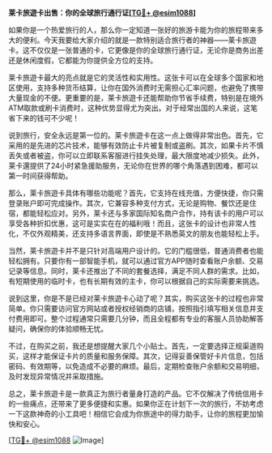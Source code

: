 **莱卡旅遊卡出售：你的全球旅行通行证[[TG💪+ @esim1088](https://t.me/s/esim1088)]**

如果你是一个热爱旅行的人，那么你一定知道一张好的旅游卡能为你的旅程带来多大的便利。今天我要给大家介绍的就是一款特别适合旅行者的神器——莱卡旅遊卡。这不仅仅是一张普通的卡，它更像是你的全球旅行通行证，无论你是商务出差还是休闲度假，它都能为你提供全方位的支持。

莱卡旅遊卡最大的亮点就是它的灵活性和实用性。这张卡可以在全球多个国家和地区使用，支持多种货币结算，让你在国外消费时无需担心汇率问题，也避免了携带大量现金的不便。更重要的是，莱卡旅遊卡还能帮助你节省手续费，特别是在境外ATM取款或刷卡消费时，这种优势显得尤为突出。对于经常出国的人来说，这笔省下来的钱可不少呢！

说到旅行，安全永远是第一位的。莱卡旅遊卡在这一点上做得非常出色。首先，它采用的是先进的芯片技术，能够有效防止卡片被复制或盗刷。其次，如果卡片不慎丢失或者被盗，你可以立即联系客服进行挂失处理，最大限度地减少损失。此外，莱卡還提供了24小时紧急援助服务，无论你在世界的哪个角落遇到困难，都可以第一时间获得帮助。

那么，莱卡旅遊卡具体有哪些功能呢？首先，它支持在线充值，方便快捷，你只需登录账户即可完成操作。其次，它兼容多种支付方式，无论是购物、餐饮还是住宿，都能轻松应对。另外，莱卡还与多家国际知名商户合作，持有该卡的用户可以享受各种折扣优惠，这可是实实在在的福利哦！而且，这张卡的设计也非常人性化，不仅外观精美，还支持多语言界面，即使是不熟悉英文的朋友也能轻松上手。

当然，莱卡旅遊卡并不是只针对高端用户设计的。它的门槛很低，普通消费者也能轻松拥有。只要你有一部智能手机，就可以通过官方APP随时查看账户余额、交易记录等信息。同时，莱卡还推出了不同的套餐选择，满足不同人群的需求。比如，有短期使用的临时卡，也有长期有效的主卡，你可以根据自己的实际需要来挑选。

说到这里，你是不是已经对莱卡旅遊卡心动了呢？其实，购买这张卡的过程也非常简单。你只需要访问官方网站或者授权经销商的店铺，按照指引填写相关信息并支付费用即可。整个过程通常只需要几分钟，而且全程都有专业的客服人员协助解答疑问，确保你的体验顺畅无忧。

不过，在购买之前，我还是想提醒大家几个小贴士。首先，一定要选择正规渠道购买，这样才能保证卡片的质量和服务保障。其次，记得妥善保管好卡片信息，包括密码、有效期等，以免造成不必要的麻烦。最后，定期检查账户余额和交易明细，及时发现异常情况并采取措施。

总之，莱卡旅遊卡是一款真正为旅行者量身打造的产品。它不仅解决了传统信用卡的一些痛点，还带来了更多便捷和实惠。如果你正在计划下一次的旅行，不妨考虑一下这款神奇的小工具吧！相信它会成为你旅途中的得力助手，让你的旅程更加愉快和安心。

[[TG💪+ @esim1088](https://t.me/s/esim1088) ![Image](https://i.postimg.cc/4NQfJmqS/Snipaste-2025-05-13-00-14-12.png)]